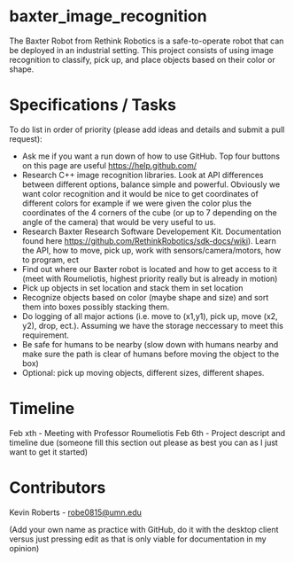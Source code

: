 baxter_image_recognition
========================

The Baxter Robot from Rethink Robotics is a safe-to-operate robot that can be deployed in an industrial setting. This project consists of using image recognition to classify, pick up, and place objects based on their color or shape.

Specifications / Tasks
======================

To do list in order of priority (please add ideas and details and submit a pull request):

- Ask me if you want a run down of how to use GitHub. Top four buttons on this page are useful https://help.github.com/
- Research C++ image recognition libraries. Look at API differences between different options, balance simple and powerful. Obviously we want color recognition and it would be nice to get coordinates of different colors for example if we were given the color plus the coordinates of the 4 corners of the cube (or up to 7 depending on the angle of the camera) that would be very useful to us.
- Research Baxter Research Software Developement Kit. Documentation found here https://github.com/RethinkRobotics/sdk-docs/wiki). Learn the API, how to move, pick up, work with sensors/camera/motors, how to program, ect
- Find out where our Baxter robot is located and how to get access to it (meet with Roumeliotis, highest priority really but is already in motion)
- Pick up objects in set location and stack them in set location
- Recognize objects based on color (maybe shape and size) and sort them into boxes possibly stacking them.
- Do logging of all major actions (i.e. move to (x1,y1), pick up, move (x2, y2), drop, ect.). Assuming we have the storage neccessary to meet this requirement. 
- Be safe for humans to be nearby (slow down with humans nearby and make sure the path is clear of humans before moving the object to the box)
- Optional: pick up moving objects, different sizes, different shapes.

Timeline
========
Feb xth - Meeting with Professor Roumeliotis
Feb 6th - Project descript and timeline due 
(someone fill this section out please as best you can as I just want to get it started)

Contributors 
============
Kevin Roberts - robe0815@umn.edu

(Add your own name as practice with GitHub, do it with the desktop client versus just pressing edit as that is only viable for documentation in my opinion)
